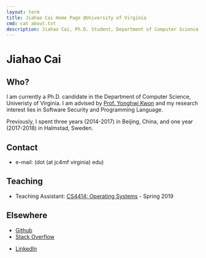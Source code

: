 ```yaml
---
layout: term
title: Jiahao Cai Home Page @University of Virginia
cmd: cat about.txt
description: Jiahao Cai, Ph.D. Student, Department of Computer Science, University of Virginia.
---
```


# Jiahao Cai

## Who?

I am currently a Ph.D. candidate in the Department of Computer Science, Univeristy of Virginia. I am advised by [Prof. Yonghwi Kwon](https://yonghwi-kwon.github.io) and my research interest lies in Software Security and Programming Language. 

Previously, I spent three years (2014-2017) in Beijing, China, and one year (2017-2018) in Halmstad, Sweden.

## Contact
+ e-mail: (dot (at jc4mf virginia) edu)

## Teaching
+ Teaching Assistant: [CS4414: Operating Systems](https://www.cs.virginia.edu/~cr4bd/4414/S2019/) - Spring 2019

## Elsewhere
+ <a class = "dir" href="https://github.com/jiahao42">Github</a>
+ <a class = "dir" href="https://stackoverflow.com/users/story/5685664">Stack Overflow</a>
<!-- + <a class = "dir" href="https://twitter.com/caterpillarous">Twitter</a> -->
+ <a class = "dir" href="https://linkedin.com/in/jiahao-cai/">LinkedIn</a>



<script>
$.getJSON("quote.json", function(json) {
  index = Math.floor(Math.random() * json.length);
  var _quote = json[index];
  console.log(index);
  console.log(_quote); // this will show the info it in firebug console
  var quote = document.createElement("div"); 
  quote.innerHTML = '<i>' + _quote.saying + '</i><br><p align="right"> --' + _quote.author + '</p>';
  quote.style.cssText = "width:15%;margin-top: 20px;position: absolute;margin-left: 70%;margin-right: 4%;height:0;";
  var site = document.getElementsByClassName("site")[0];
  document.body.insertBefore(quote, site);
});
</script>